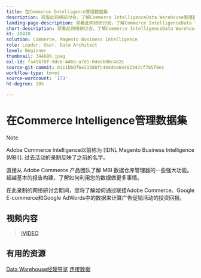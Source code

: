 ```yaml
---
title: 在Commerce Intelligence管理数据集
description: 观看此网络研讨会，了解Commerce IntelligenceData Warehouse管理器的一些强大功能。
landing-page-description: 观看此网络研讨会，了解Commerce IntelligenceData Warehouse管理器的一些强大功能。
short-description: 观看此网络研讨会，了解Commerce IntelligenceData Warehouse管理器的一些强大功能。
kt: 10410
solution: Commerce, Magento Business Intelligence
role: Leader, User, Data Architect
level: Beginner
thumbnail: 344680.jpeg
exl-id: fa45b78f-9dc6-4466-a7d1-0deeb08c4d2c
source-git-commit: 0111bb0f6e21580fc444dea64462347cf785f8ec
workflow-type: tm+mt
source-wordcount: '173'
ht-degree: 20%

---
```


# 在Commerce Intelligence管理数据集

>[!NOTE]
>
>Adobe Commerce Intelligence以前称为 [!DNL Magento Business Intelligence (MBI)]. 过去活动的录制反映了之前的名字。

直接从 Adobe Commerce 产品团队了解 MBI 数据仓库管理器的一些强大功能。超越基本的报告构建，了解如何利用您的数据做更多事情。

在此录制的网络研讨会期间，您将了解如何通过联接Adobe Commerce、Google E-commerce和Google AdWords中的数据来计算广告促销活动的投资回报。

## 视频内容

>[!VIDEO](https://video.tv.adobe.com/v/344680?quality=12&learn=on)

## 有用的资源

[Data Warehouse经理导览](https://experienceleague.adobe.com/docs/commerce-business-intelligence/mbi/analyze/warehouse-manager/tour-dwm.html)
[连接数据](https://experienceleague.adobe.com/docs/commerce-business-intelligence/mbi/analyze/connecting/connecting-data.html)
